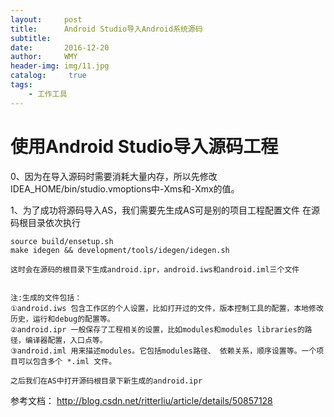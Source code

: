 ```yaml
---
layout:     post
title:      Android Studio导入Android系统源码
subtitle:    
date:       2016-12-20
author:     WMY
header-img: img/11.jpg
catalog: 	 true
tags: 
    - 工作工具
---
```


 
# 使用Android Studio导入源码工程 #



0、因为在导入源码时需要消耗大量内存，所以先修改IDEA_HOME/bin/studio.vmoptions中-Xms和-Xmx的值。

1、为了成功将源码导入AS，我们需要先生成AS可是别的项目工程配置文件
在源码根目录依次执行 

	source build/ensetup.sh
	make idegen && development/tools/idegen/idegen.sh

	这时会在源码的根目录下生成android.ipr，android.iws和android.iml三个文件
	

	注:生成的文件包括：
	①android.iws 包含工作区的个人设置，比如打开过的文件，版本控制工具的配置，本地修改历史，运行和debug的配置等。
	②android.ipr 一般保存了工程相关的设置，比如modules和modules libraries的路径，编译器配置，入口点等。
	③android.iml 用来描述modules。它包括modules路径、 依赖关系，顺序设置等。一个项目可以包含多个 *.iml 文件。
	
	之后我们在AS中打开源码根目录下新生成的android.ipr 
参考文档：
	http://blog.csdn.net/ritterliu/article/details/50857128

